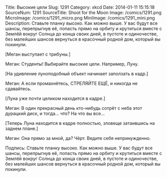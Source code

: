 Title: Высокие цели 
Slug: 1291 
Category: xkcd 
Date: 2014-01-11 15:15:18 
SourceNum: 1291 
SourceTitle: Shoot for the Moon 
Image: /comics/1291.png 
MicroImage: /comics/1291_micro.png 
MiniImage: /comics/1291_mini.png 
Description: Ставьте планку высоко. Как можно выше. У вас будут все шансы, перепрыгнув её, попасть прямо на орбиту и крутиться вместе с Землёй вокруг Солнца до конца своих дней, в пустоте и одиночестве, без малейших шансов вернуться в красочный родной дом, который вы покинули. 

[Меган выступает с трибуны.]

Меган: Студенты! Выбирайте высокие цели. Например, Луну.

[На удивление луноподобный объект начинает заползать в кадр.]

Меган: А если промахнётесь, СТРЕЛЯЙТЕ ЕЩЁ, и никогда не сдавайтесь.

[Луна уже почти целиком находится в кадре.]

Меган: В один прекрасный день кто-нибудь сотрёт с неба этот дурацкий диск, и тогда... что? На что вы все…

[Теперь Луна находится в кадре полностью, зловеще затаившись на заднем плане.]

Меган: Она прямо за мной, да? Чёрт. Ведите себя непринужденно.

Подпись: Ставьте планку высоко. Как можно выше. У вас будут все шансы, перепрыгнув её, попасть прямо на орбиту и крутиться вместе с Землёй вокруг Солнца до конца своих дней, в пустоте и одиночестве, без малейших шансов вернуться в красочный родной дом, который вы покинули.